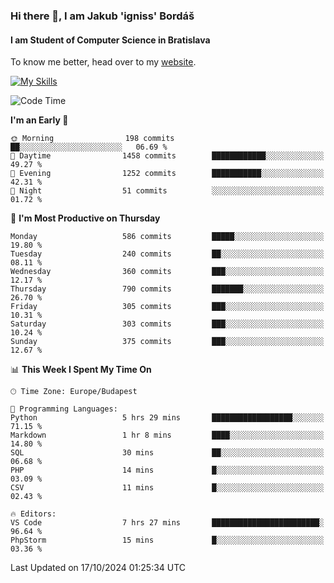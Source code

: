 ### Hi there 👋, I am Jakub 'igniss' Bordáš

#### I am Student of Computer Science in Bratislava
To know me better, head over to my [website](https://bordas.sk).

[![My Skills](https://skillicons.dev/icons?i=js,html,css,figma,svelte,java,kotlin,python,postgresql,typescript,nest,nodejs)](https://bordas.sk)


<!--START_SECTION:waka-->
![Code Time](http://img.shields.io/badge/Code%20Time-1%2C546%20hrs%2023%20mins-blue)

**I'm an Early 🐤** 

```text
🌞 Morning                198 commits         ██░░░░░░░░░░░░░░░░░░░░░░░   06.69 % 
🌆 Daytime                1458 commits        ████████████░░░░░░░░░░░░░   49.27 % 
🌃 Evening                1252 commits        ███████████░░░░░░░░░░░░░░   42.31 % 
🌙 Night                  51 commits          ░░░░░░░░░░░░░░░░░░░░░░░░░   01.72 % 
```
📅 **I'm Most Productive on Thursday** 

```text
Monday                   586 commits         █████░░░░░░░░░░░░░░░░░░░░   19.80 % 
Tuesday                  240 commits         ██░░░░░░░░░░░░░░░░░░░░░░░   08.11 % 
Wednesday                360 commits         ███░░░░░░░░░░░░░░░░░░░░░░   12.17 % 
Thursday                 790 commits         ███████░░░░░░░░░░░░░░░░░░   26.70 % 
Friday                   305 commits         ███░░░░░░░░░░░░░░░░░░░░░░   10.31 % 
Saturday                 303 commits         ███░░░░░░░░░░░░░░░░░░░░░░   10.24 % 
Sunday                   375 commits         ███░░░░░░░░░░░░░░░░░░░░░░   12.67 % 
```


📊 **This Week I Spent My Time On** 

```text
🕑︎ Time Zone: Europe/Budapest

💬 Programming Languages: 
Python                   5 hrs 29 mins       ██████████████████░░░░░░░   71.15 % 
Markdown                 1 hr 8 mins         ████░░░░░░░░░░░░░░░░░░░░░   14.80 % 
SQL                      30 mins             ██░░░░░░░░░░░░░░░░░░░░░░░   06.68 % 
PHP                      14 mins             █░░░░░░░░░░░░░░░░░░░░░░░░   03.09 % 
CSV                      11 mins             █░░░░░░░░░░░░░░░░░░░░░░░░   02.43 % 

🔥 Editors: 
VS Code                  7 hrs 27 mins       ████████████████████████░   96.64 % 
PhpStorm                 15 mins             █░░░░░░░░░░░░░░░░░░░░░░░░   03.36 % 
```


 Last Updated on 17/10/2024 01:25:34 UTC
<!--END_SECTION:waka-->
